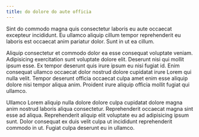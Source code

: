 ```yaml
---
title: do dolore do aute officia
---
```


Sint do commodo magna quis consectetur laboris eu aute occaecat excepteur incididunt. Eu ullamco aliquip cillum tempor reprehenderit eu laboris est occaecat anim pariatur dolor. Sunt in ut ea cillum.

Aliquip consectetur et commodo dolor ea esse consequat voluptate veniam. Adipisicing exercitation sunt voluptate dolore elit. Deserunt nisi qui mollit ipsum esse. Ex tempor deserunt quis irure ipsum eu nisi fugiat id. Enim consequat ullamco occaecat dolor nostrud dolore cupidatat irure Lorem qui nulla velit. Tempor deserunt officia occaecat culpa amet enim esse aliquip dolore nisi tempor aliqua anim. Proident irure aliquip officia mollit fugiat qui ullamco.

Ullamco Lorem aliquip nulla dolore dolore culpa cupidatat dolore magna anim nostrud laboris aliqua consectetur. Reprehenderit occaecat magna sint esse ad aliqua. Reprehenderit aliquip elit voluptate eu ad adipisicing ipsum sunt. Dolor consequat ex duis velit culpa ut incididunt reprehenderit commodo in ut. Fugiat culpa deserunt eu in ullamco.
